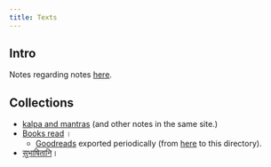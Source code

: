 ```yaml
---
title: Texts
---
```



## Intro
Notes regarding notes [here](/notes/artha/skills/learning/notes./).

## Collections
- [kalpa and mantras](/saMskAra/) (and other notes in the same site.)
- [Books read](https://docs.google.com/spreadsheet/pub?key=0Al_QBT-hoqqVdHMtUFljMTRVQzBxSlRBb1M4dDBQVnc&gid=1) ।
  - [Goodreads](https://www.goodreads.com/vishvasv) exported periodically (from [here](https://www.goodreads.com/review/import) to this directory).
- [सुभाषितानि](https://docs.google.com/spreadsheets/d/18HwdEp49UdRe1l4Lk2pM73xIs9ulBKyDE3BW32vMKyc/edit?usp=sharing)।
